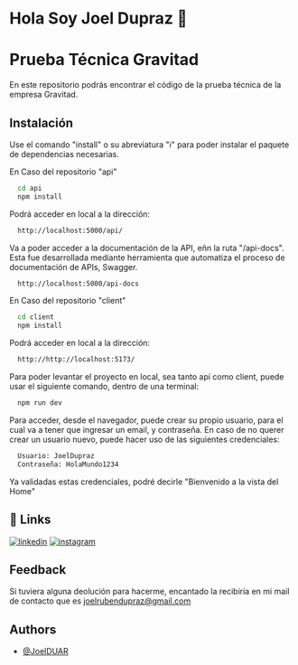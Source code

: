 
# Hola Soy Joel Dupraz 👋


# Prueba Técnica Gravitad

En este repositorio podrás encontrar el código de la prueba técnica de la empresa Gravitad.




## Instalación

Use el comando "install" o su abreviatura "i" para poder instalar el paquete de dependencias necesarias.

En Caso del repositorio "api"

```bash
  cd api
  npm install

```
Podrá acceder en local a la dirección:

```bash
  http://localhost:5000/api/
```
Va a poder acceder a la documentación de la API, eñn la ruta "/api-docs". Esta fue desarrollada mediante herramienta que automatiza el proceso de documentación de APIs, Swagger.

```bash
  http://localhost:5000/api-docs
```

En Caso del repositorio "client"

```bash
  cd client
  npm install

```
Podrá acceder en local a la dirección:

```bash
  http://http://localhost:5173/
```
Para poder levantar el proyecto en local, sea tanto api como client, puede usar el siguiente comando, dentro de una terminal:

```bash
  npm run dev
```

Para acceder, desde el navegador, puede crear su propio usuario, para el cual va a tener que ingresar un email, y contraseña. En caso de no querer crear un usuario nuevo, puede hacer uso de las siguientes credenciales:

```bash
  Usuario: JoelDupraz
  Contraseña: HolaMundo1234
```

Ya validadas estas credenciales, podré decirle "Bienvenido a la vista del Home"
## 🔗 Links
[![linkedin](https://img.shields.io/badge/linkedin-0A66C2?style=for-the-badge&logo=linkedin&logoColor=white)](https://www.linkedin.com/in/joel-dupraz-ardiles/)
[![instagram](https://img.shields.io/badge/instagram-1DA1F2?style=for-the-badge&logo=instagram&logoColor=white)](https://www.instagram.com/joel_dupraz/)


## Feedback

Si tuviera alguna deolución para hacerme, encantado la recibiría en mi mail de contacto que es joelrubendupraz@gmail.com


## Authors

- [@JoelDUAR](https://www.github.com/JoelDUAR)
 
